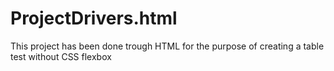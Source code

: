 # ProjectDrivers.html

This project has been done trough HTML for the purpose of creating a table test without CSS flexbox